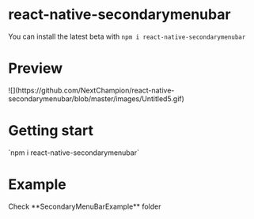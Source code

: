 <h1>react-native-secondarymenubar </h1>

You can install the latest beta with 
`npm i react-native-secondarymenubar`
<h1>Preview</h1>
![](https://github.com/NextChampion/react-native-secondarymenubar/blob/master/images/Untitled5.gif)
<h1>Getting start</h1>
`npm i react-native-secondarymenubar`
<h1>Example</h1>
Check  **SecondaryMenuBarExample** folder
